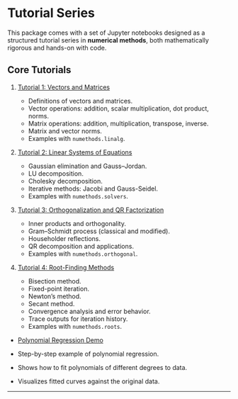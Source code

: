 # Tutorial Series

This package comes with a set of Jupyter notebooks designed as a structured tutorial series in **numerical methods**, both mathematically rigorous and hands-on with code.

## Core Tutorials

1. [Tutorial 1: Vectors and Matrices](./tutorial1_vectors_matrices.ipynb)

   - Definitions of vectors and matrices.
   - Vector operations: addition, scalar multiplication, dot product, norms.
   - Matrix operations: addition, multiplication, transpose, inverse.
   - Matrix and vector norms.
   - Examples with `numethods.linalg`.

2. [Tutorial 2: Linear Systems of Equations](./tutorial2_linear_systems.ipynb)

   - Gaussian elimination and Gauss–Jordan.
   - LU decomposition.
   - Cholesky decomposition.
   - Iterative methods: Jacobi and Gauss-Seidel.
   - Examples with `numethods.solvers`.

3. [Tutorial 3: Orthogonalization and QR Factorization](./tutorial3_orthogonalization.ipynb)

   - Inner products and orthogonality.
   - Gram–Schmidt process (classical and modified).
   - Householder reflections.
   - QR decomposition and applications.
   - Examples with `numethods.orthogonal`.

4. [Tutorial 4: Root-Finding Methods](./tutorial4_root_finding.ipynb)

   - Bisection method.
   - Fixed-point iteration.
   - Newton’s method.
   - Secant method.
   - Convergence analysis and error behavior.
   - Trace outputs for iteration history.
   - Examples with `numethods.roots`.

- [Polynomial Regression Demo](./polynomial_regression.ipynb)

- Step-by-step example of polynomial regression.
- Shows how to fit polynomials of different degrees to data.
- Visualizes fitted curves against the original data.

---
